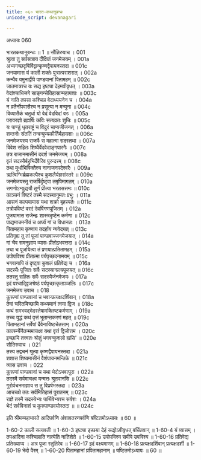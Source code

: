 ```yaml
---
title: ०६० भारत-कथानुबन्धः
unicode_script: devanagari

---
```

अध्यायः 060

भारतकथानुबन्धः ॥ 1 ॥
सौतिरुवाच ।	001  
श्रुत्वा तु सर्पसत्राय दीक्षितं जनमेजयम् ।	001a  
अभ्यगच्छदृषिर्विद्वान्कृष्णद्वैपायनस्तदा ॥	001c  
जनयामास यं काली शक्तेः पुत्रात्पराशरात् ।	002a  
कन्यैव यमुनाद्वीपे पाण्डवानां पितामहम् ॥	002c  
जातमात्रश्च यः सद्य इष्ट्या देहमवीवृधत् ।	003a  
वेदांश्चाधिजगे साङ्गन्सेतिहासान्महायशाः ॥	003c  
यं नाति तपसा कश्चिन्न वेदाध्ययनेन च ।	004a  
न व्रतैर्नोपवासैश्च न प्रसूत्या न मन्युना ॥	004c  
विव्यासैकं चतुर्धा यो वेदं वेदविदां वरः ।	005a  
परावरज्ञो ब्रह्मर्षिः कविः सत्यव्रतः शुचिः ॥	005c  
यः पाण्डुं धृतराष्ट्रं च विदुरं चाप्यजीजनत् ।	006a  
शन्तनोः संततिं तन्वन्पुण्यकीर्तिर्महायशाः ॥	006c  
जनमेजयस्य राजर्षेः स महात्मा सदस्तथा ।	007a  
विवेश सहितः शिष्यैर्वेदवेदाङ्गपारगैः ॥	007c  
तत्र राजानमासीनं ददर्श जनमेजयम् ।	008a  
वृतं सदस्यैर्बहुभिर्देवैरिव पुरन्दरम् ॥	008c  
तथा मूर्धाभिषिक्तैश्च नानाजनपदेश्वरैः ।	009a  
ऋत्विग्भिर्ब्रह्मकल्पैश्च कुशलैर्यज्ञसंस्तरे ॥	009c  
जनमेजयस्तु राजर्षिर्दृष्ट्वा तमृषिमागतम् ।	010a  
सगणोऽभ्युद्ययौ तूर्णं प्रीत्या भरतसत्तमः ॥	010c  
काञ्चनं विष्टरं तस्मै सदस्यानुमतः प्रभुः ।	011a  
आसनं कल्पयामास यथा शक्रो बृहस्पतेः ॥	011c  
तत्रोपविष्टं वरदं देवर्षिगणपूजितम् ।	012a  
पूजयामास राजेन्द्रः शास्त्रदृष्टेन कर्मणा ॥	012c  
पाद्यमाचमनीयं च अर्घ्यं गां च विधानतः ।	013a  
पितामहाय कृष्णाय तदर्हाय न्यवेदयत् ॥	013c  
प्रतिगृह्य तु तां पूजां पाण्डवाज्जनमेजयात् ।	014a  
गां चैव समनुज्ञाय व्यासः प्रीतोऽभवत्तदा ॥	014c  
तथा च पूजयित्वा तं प्रणयात्प्रतितामहम् ।	015a  
उपोपविश्य प्रीतात्मा पर्यपृच्छदनामयम् ॥	015c  
भगवानापि तं दृष्ट्वा कुशलं प्रतिवेद्य च ।	016a  
सदस्यैः पूजितः सर्वैः सदस्यान्प्रत्यपूजयत् ॥	016c  
ततस्तु सहितः सर्वैः सदस्यैर्जनमेजयः ।	017a  
इदं पश्चाद्द्विजश्रेष्ठं पर्यपृच्छत्कृताञ्जलिः ॥	017c  
जनमेजय उवाच ।	018  
कुरूणां पाण्डवानां च भवान्प्रत्यक्षदर्शिवान् ।	018a  
तेषां चरितमिच्छामि कथ्यमानं त्वया द्विज ॥	018c  
कथं समभवद्भेदस्तेषामक्लिष्टकर्मणाम् ।	019a  
तच्च युद्धं कथं वृत्तं भूतान्तकरणं महत् ॥	019c  
पितामहानां सर्वेषां दैवेनाविष्टचेतसाम् ।	020a  
कार्त्स्न्येनैतन्ममाचक्ष्व यथा वृत्तं द्विजोत्तम ।	020c  
इच्छामि तत्त्वतः श्रोतुं भगवन्कुशलो ह्यसि\' ॥	020e  
सौतिरुवाच ।	021  
तस्य तद्वचनं श्रुत्वा कृष्णद्वैपायनस्तदा ।	021a  
शशास शिष्यमासीनं वैशंपायनमन्तिके ॥	021c  
व्यास उवाच ।	022  
कुरूणां पाण्डवानां च यथा भेदोऽभवत्पुरा ।	022a  
तदस्मै सर्वमाचक्ष्व यन्मत्तः श्रुतवानसि ॥	022c  
गुरोर्वचनमाज्ञाय स तु विप्रर्षभस्तदा ।	023a  
आचचक्षे ततः सर्वमितिहासं पुरातनम् ॥	023c  
राज्ञे तस्मै सदस्येभ्यः पार्थिवेभ्यश्च सर्वशः ।	024a  
भेदं सर्वविनाशं च कुरुपाण्डवयोस्तदा ॥ ॥	024c  

इति श्रीमन्महाभारते आदिपर्वणि अंशावतरणपर्वणि षष्टितमोऽध्यायः ॥ 60 ॥

1-60-2 काली सत्यवती ॥ 1-60-3 इष्ट्या इच्छया देहं सद्योऽवीवृधत् वर्धितवान् ॥ 1-60-4 यं व्यासम् । तपआदिना कश्चिन्नाति नात्येति नातिशेते ॥ 1-60-15 उपोपविश्य समीपे उपविश्य ॥ 1-60-16 प्रतिवेद्य प्रतिख्याप्य । अत्र पूजा स्तुतिरेव ॥ 1-60-17 इदं वक्ष्यमाणम् ॥ 1-60-18 प्रत्यक्षदर्शिवान् प्रत्यक्षदर्शी ॥ 1-60-19 भेदो वैरम् ॥ 1-60-20 पितामहानां प्रपितामहानाम् ॥ षष्टितमोऽध्यायः ॥ 60 ॥